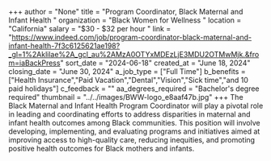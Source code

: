 +++
author = "None"
title = "Program Coordinator, Black Maternal and Infant Health "
organization = "Black Women for Wellness "
location = "California"
salary = "$30 - $32 per hour "
link = "https://www.indeed.com/job/program-coordinator-black-maternal-and-infant-health-7f3c6125621ae198?_gl=1%2Aklilae%2A_gcl_au%2AMzA0OTYxMDEzLjE3MDU2OTMwMjk.&from=iaBackPress"
sort_date = "2024-06-18"
created_at = "June 18, 2024"
closing_date = "June 30, 2024"
a_job_type = ["Full Time"]
b_benefits = ["Health Insurance","Paid Vacation","Dental","Vision","Sick time","and 10 paid holidays"]
c_feedback = ""
aa_degrees_required = "Bachelor's degree required"
thumbnail = "../../images/BWW-logo_e8aaf47b.jpg"
+++
The Black Maternal and Infant Health Program Coordinator will play a pivotal role in leading and coordinating efforts to address disparities in maternal and infant health outcomes among Black communities. This position will involve developing, implementing, and evaluating programs and initiatives aimed at improving access to high-quality care, reducing inequities, and promoting positive health outcomes for Black mothers and infants.